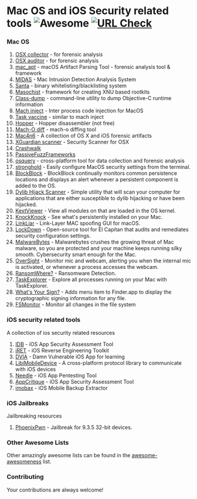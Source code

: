 # Mac OS and iOS Security related tools ![Awesome](https://cdn.rawgit.com/sindresorhus/awesome/d7305f38d29fed78fa85652e3a63e154dd8e8829/media/badge.svg) <a href="https://travis-ci.org/ashishb/android-security-awesome"><img src="https://img.shields.io/travis/ashishb/osx-and-ios-security-awesome/master.svg?label=URL%20Check" alt="URL Check"></a>

### Mac OS

1. [OSX collector](https://github.com/Yelp/OSXCollector) - for forensic analysis
2. [OSX auditor](https://github.com/jipegit/OSXAuditor) - for forensic analysis
3. [mac_apt](https://github.com/ydkhatri/mac_apt) - macOS Artifact Parsing Tool - forensic analysis tool & framework
4. [MIDAS](https://github.com/etsy/MIDAS) - Mac Intrusion Detection Analysis System
5. [Santa](https://github.com/google/santa) - binary whitelisting/blacklisting system
6. [Masochist](https://github.com/squiffy/Masochist) - framework for creating XNU based rootkits
7. [Class-dump](http://stevenygard.com/projects/class-dump/) - command-line utility to dump Objective-C runtime information
8. [Mach inject](https://github.com/rentzsch/mach_inject) - Inter process code injection for MacOS
9. [Task vaccine](https://github.com/rodionovd/task_vaccine) - similar to mach inject
10. [Hopper](http://www.hopperapp.com/) - Hopper disassembler (not free)
11. [Mach-O diff](https://github.com/samdmarshall/machodiff) - mach-o diffing tool
12. [Mac4n6](https://github.com/pstirparo/mac4n6) - A collection of OS X and iOS forensic artifacts
13. [XGuardian scanner](https://github.com/openscanner/XGuardian) - Security Scanner for OSX
14. [Crashwalk](https://github.com/bnagy/crashwalk)
15. [PassiveFuzzFrameworks](https://github.com/SilverMoonSecurity/PassiveFuzzFrameworkOSX)
16. [osquery](https://github.com/facebook/osquery) - cross-platform tool for data collection and forensic analysis
17. [stronghold](https://github.com/alichtman/stronghold) - Easily configure MacOS security settings from the terminal.
18. [BlockBlock](https://objective-see.com/products/blockblock.html) - BlockBlock continually monitors common persistence locations and displays an alert whenever a persistent component is added to the OS.
19. [Dylib Hijack Scanner](https://objective-see.com/products/dhs.html) - Simple utility that will scan your computer for applications that are either susceptible to dylib hijacking or have been hijacked.
20. [KextViewer](https://objective-see.com/products/kextviewr.html) - View all modules on that are loaded in the OS kernel.
21. [KnockKnock](https://objective-see.com/products/knockknock.html) - See what's persistently installed on your Mac.
22. [LinkLiar](http://halo.github.io/LinkLiar) -  Link-Layer MAC spoofing GUI for macOS.
23. [LockDown](https://objective-see.com/products/lockdown.html) - Open-source tool for El Capitan that audits and remediates security configuration settings.
24. [MalwareBytes](https://www.malwarebytes.com/mac-download/) - Malwarebytes crushes the growing threat of Mac malware, so you are protected and your machine keeps running silky smooth. Cybersecurity smart enough for the Mac.
25. [OverSight](https://objective-see.com/products/oversight.html) - Monitor mic and webcam, alerting you when the internal mic is activated, or whenever a process accesses the webcam.
26. [RansomWhere?](https://objective-see.com/products/ransomwhere.html) - Ransomware Detection.
27. [TaskExplorer](https://objective-see.com/products/taskexplorer.html) - Explore all processes running on your Mac with TaskExplorer.
28. [What's Your Sign?](https://objective-see.com/products/whatsyoursign.html) - Adds menu item to Finder.app to display the cryptographic signing information for any file.
29. [FSMonitor](http://fsmonitor.com/) - Monitor all changes in the file system

### iOS security related tools

A collection of ios security related resources

1. [IDB](https://github.com/dmayer/idb) - iOS App Security Assessment Tool
2. [iRET](https://github.com/S3Jensen/iRET) - iOS Reverse Engineering Toolkit
3. [DVIA](http://damnvulnerableiosapp.com/) - Damn Vulnerable iOS App for learning
4. [LibiMobileDevice](https://github.com/libimobiledevice/libimobiledevice) - A cross-platform protocol library to communicate with iOS devices
5. [Needle](https://github.com/mwrlabs/needle) - iOS App Pentesting Tool
6. [AppCritique](https://appcritique.boozallen.com) - iOS App Security Assessment Tool
7. [imobax](https://github.com/Siguza/imobax) - iOS Mobile Backup Extractor

### iOS Jailbreaks

Jailbreaking resources

1. [PhoenixPwn](https://phoenixpwn.com) - Jailbreak for 9.3.5 32-bit devices.

### Other Awesome Lists
Other amazingly awesome lists can be found in the
[awesome-awesomeness](https://github.com/bayandin/awesome-awesomeness) list.

### Contributing
Your contributions are always welcome!
